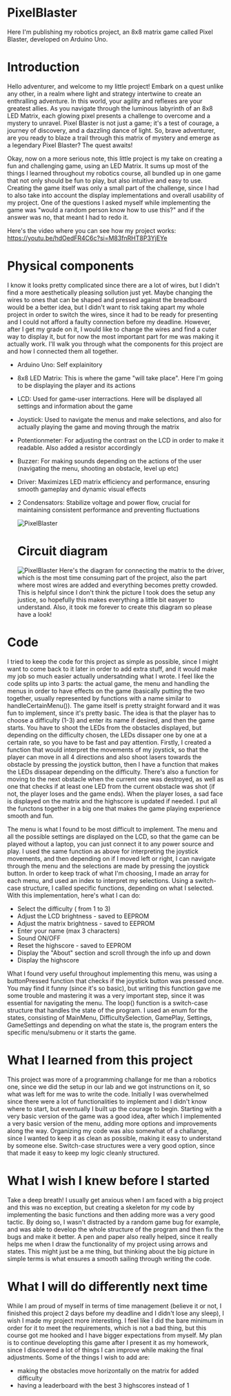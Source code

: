 # PixelBlaster
Here I'm publishing my robotics project, an 8x8 matrix game called Pixel Blaster, developed on Arduino Uno.

# Introduction
Hello adventurer, and welcome to my little project! Embark on a quest unlike any other, in a realm where light and strategy intertwine to create an enthralling adventure. In this world, your agility and reflexes are your greatest allies. As you navigate through the luminous labyrinth of an 8x8 LED Matrix, each glowing pixel presents a challenge to overcome and a mystery to unravel. Pixel Blaster is not just a game; it's a test of courage, a journey of discovery, and a dazzling dance of light. So, brave adventurer, are you ready to blaze a trail through this matrix of mystery and emerge as a legendary Pixel Blaster? The quest awaits!

Okay, now on a more serious note, this little project is my take on creating a fun and challenging game, using an LED Matrix. It sums up most of the things I learned throughout my robotics course, all bundled up in one game that not only should be fun to play, but also intuitive and easy to use. Creating the game itself was only a small part of the challenge, since I had to also take into account the display implementations and overall usability of my project. One of the questions I asked myself while implementing the game was "would a random person know how to use this?" and if the answer was no, that meant I had to redo it.

Here's the video where you can see how my project works: https://youtu.be/hdOedFR4C6c?si=M83fnRHT8P3YjEYe

# Physical components
I know it looks pretty complicated since there are a lot of wires, but I didn't find a more aesthetically pleasing sollution just yet. Maybe changing the wires to ones that can be shaped and pressed against the breadboard would be a better idea, but I didn't want to risk taking apart my whole project in order to switch the wires, since it had to be ready for presenting and I could not afford a faulty connection before my deadline. However, after I get my grade on it, I would like to change the wires and find a cuter way to display it, but for now the most important part for me was making it actually work. I'll walk you through what the components for this project are and how I connected them all together.
- Arduino Uno: Self explainitory
- 8x8 LED Matrix: This is where the game "will take place". Here I'm going to be displaying the player and its actions
- LCD: Used for game-user interractions. Here will be displayed all settings and information about the game
- Joystick: Used to navigate the menus and make selections, and also for actually playing the game and moving through the matrix
- Potentionmeter: For adjusting the contrast on the LCD in order to make it readable. Also added a resistor accordingly
- Buzzer: For making sounds depending on the actions of the user (navigating the menu, shooting an obstacle, level up etc)
- Driver: Maximizes LED matrix efficiency and performance, ensuring smooth gameplay and dynamic visual effects
- 2 Condensators: Stabilize voltage and power flow, crucial for maintaining consistent performance and preventing fluctuations

  ![PixelBlaster](https://github.com/emadrg/PixelBlaster/blob/main/PixelBlaster.jpeg)

  # Circuit diagram
  ![PixelBlaster](https://github.com/emadrg/PixelBlaster/blob/main/circuit_diagram.jpeg)
Here's the diagram for connecting the matrix to the driver, which is the most time consuming part of the project, also the part where most wires are added and everything becomes pretty crowded. This is helpful since I don't think the picture I took does the setup any justice, so hopefully this makes everything a little bit easyer to understand. Also, it took me forever to create this diagram so please have a look!

# Code
I tried to keep the code for this project as simple as possible, since I might want to come back to it later in order to add extra stuff, and it would make my job so much easier actually undersatnding what I wrote. I feel like the code splits up into 3 parts: the actual game, the menu and handling the menus in order to have effects on the game (basically putting the two together, usually represented by functions with a name similar to handleCertainMenu()).
The game itself is pretty straight forward and it was fun to implement, since it's pretty basic. The idea is that the player has to choose a difficulty (1-3) and enter its name if desired, and then the game starts. You have to shoot the LEDs from the obstacles displayed, but depending on the difficulty chosen, the LEDs dissaper one by one at a certain rate, so you have to be fast and pay attention. Firstly, I created a function that would interpret the movements of my joystick, so that the player can move in all 4 directions and also shoot lasers towards the obstacle by pressing the joystick button, then I have a function that makes the LEDs dissapear depending on the difficulty. There's also a function for moving to the next obstacle when the current one was destroyed, as well as one that checks if at least one LED from the current obstacle was shot (if not, the player loses and the game ends). When the player loses, a sad face is displayed on the matrix and the highscore is updated if needed. I put all the functons together in a big one that makes the game playing experience smooth and fun. 

The menu is what I found to be most difficult to implement. The menu and all the possible settings are displayed on the LCD, so that the game can be played without a laptop, you can just connect it to any power source and play. I used the same function as above for interpreting the joystick movements, and then depending on if I moved left or right, I can navigate through the menu and the selections are made by pressing the joystick button. In order to keep track of what I'm choosing, I made an array for each menu, and used an index to interpret my selections. Using a switch-case structure, I called specific functions, depending on what I selected. 
With this implementation, here's what I can do:
- Select the difficulty ( from 1 to 3)
- Adjust the LCD brightness - saved to EEPROM
- Adjust the matrix brightness - saved to EEPROM
- Enter your name (max 3 characters)
- Sound ON/OFF 
- Reset the highscore - saved to EEPROM
- Display the "About" section and scroll through the info up and down
- Display the highscore

What I found very useful throughout implementing this menu, was using a buttonPressed function that checks if the joystick button was pressed once. You may find it funny (since it's so basic), but writing this function gave me some trouble and mastering it was a very important step, since it was essential for navigating the menu. 
The loop() function is a switch-case structure that handles the state of the program. I used an enum for the states, consisting of  MainMenu, DifficultySelection, GamePlay, Settings, GameSettings and depending on what the state is, the program enters the specific menu/submenu or it starts the game.

# What I learned from this project
This project was more of a programming challange for me than a robotics one, since we did the setup in our lab and we got instrunctions on it, so what was left for me was to write the code. Initially I was overwhelmed since there were a lot of functionalities to implement and I didn't know where to start, but eventually I built up the courage to begin. Starting with a very basic version of the game was a good idea, after which I implemented a very basic version of the menu, adding more options and improvements along the way. Organizing my code was also somewhat of a challange, since I wanted to keep it as clean as possible, making it easy to understand by someone else. Switch-case structures were a very good option, since that made it easy to keep my logic cleanly structured.

# What I wish I knew before I started
Take a deep breath! I usually get anxious when I am faced with a big project and this was no exception, but creating a skeleton for my code by implementing the basic functions and then adding more was a very good tactic. By doing so, I wasn't distracted by a random game bug for example, and was able to develop the whole structure of the program and then fix the bugs and make it better. A pen and paper also really helped, since it really helps me when I draw the functionality of my project using arrows and states. This might just be a me thing, but thinking about the big picture in simple terms is what ensures a smooth sailing through writing the code. 

# What I will do differently next time
While I am proud of myself in terms of time management (believe it or not, I finished this project 2 days before my deadline and I didn't lose any sleep), I wish I made my project more interesting. I feel like I did the bare minimum in order for it to meet the requirements, which is not a bad thing, but this course got me hooked and I have bigger expectations from myself. My plan is to continue developting this game after I present it as my homework, since I discovered a lot of things I can improve while making the final adjustments. Some of the things I wish to add are:
- making the obstacles move horizontally on the matrix for added difficulty
- having a leaderboard with the best 3 highscores instead of 1


